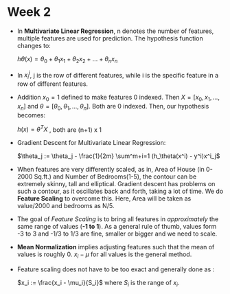 # Week 2

- In **Multivariate Linear Regression**, n denotes the number of features, multiple features are used for prediction. The hypothesis function changes to:  
  
  $h\theta(x)=\theta_0+\theta_1 x_1+\theta_2 x_2+...+\theta_n x_n$

- In $x^j_i$, j is the row of different features, while i is the specific feature in a row of different features.
- Addition $x_0=1$ defined to make features 0 indexed. Then $X = [x_0,x_1,...,x_n]$ and $\theta=[\theta_0,\theta_1,...,\theta_n]$. Both are 0 indexed. Then, our hypothesis becomes:  
  
  $h(x)=\theta^T X$ , both are (n+1) x 1

- Gradient Descent for Multivariate Linear Regression:  
  
  $\theta_j := \theta_j - \frac{1}{2m} \sum^m+i=1 (h_\theta(x^i) - y^i)x^i_j$

- When features are very differently scaled, as in, Area of House (in 0-2000 Sq.ft.) and Number of Bedrooms(1-5), the contour can be extremely skinny, tall and elliptical. Gradient descent has problems on such a contour, as it oscillates back and forth, taking a lot of time. We do **Feature Scaling** to overcome this. Here, Area will be taken as value/2000 and bedrooms as N/5.
- The goal of *Feature Scaling* is to bring all features in *approximately* the same range of values (**-1 to 1**). As a general rule of thumb, values form -3 to 3 and -1/3 to 1/3 are fine, smaller or bigger and we need to scale.
- **Mean Normalization** implies adjusting features such that the mean of values is roughly 0. $x_i-\mu$ for all values is the general method.
- Feature scaling does not have to be too exact and generally done as :  
  
  $x_i := \frac{x_i - \mu_i}{S_i}$ where $S_i$ is the range of $x_i$.
